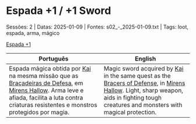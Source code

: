 
# Espada +1 / +1 Sword

Sessões: 2 | Datas: 2025-01-09 | Fontes: s02_-_2025-01-09.txt | Tags: loot, espada, arma, mágico

[Espada +1](espada_mais_um.png)

| Português                                                                                                                                                                                                                                                | English                                                                                                                                                                                                                                          |
| -------------------------------------------------------------------------------------------------------------------------------------------------------------------------------------------------------------------------------------------------------- | ------------------------------------------------------------------------------------------------------------------------------------------------------------------------------------------------------------------------------------------------ |
| Espada mágica obtida por [Kai](docs/dm/-/pc/pc_kai.md) na mesma missão que as [Braçadeiras de Defesa](bracers_of_defense.md), em [Mirens Hallow](mirens_hallow.md). Arma leve e afiada, facilita a luta contra criaturas resistentes e monstros protegidos por magia. | Magic sword acquired by [Kai](docs/dm/-/pc/pc_kai.md) in the same quest as the [Bracers of Defense](bracers_of_defense.md), in [Mirens Hallow](mirens_hallow.md). Light, sharp weapon, aids in fighting tough creatures and monsters with magical protection. |




















